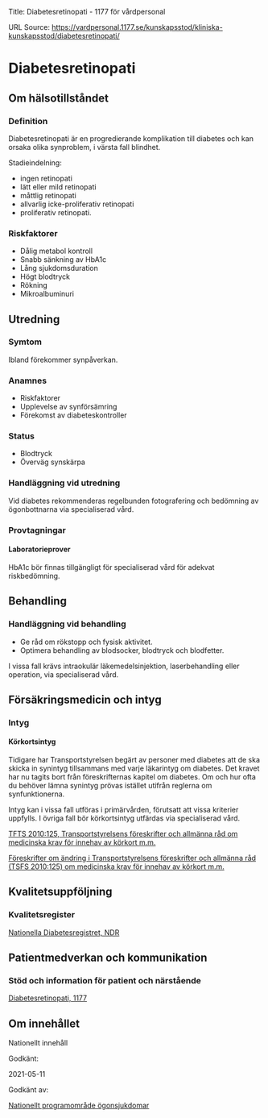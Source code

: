 Title: Diabetesretinopati - 1177 för vårdpersonal

URL Source: https://vardpersonal.1177.se/kunskapsstod/kliniska-kunskapsstod/diabetesretinopati/

Diabetesretinopati
==================

Om hälsotillståndet
-------------------

### Definition

Diabetesretinopati är en progredierande komplikation till diabetes och kan orsaka olika synproblem, i värsta fall blindhet.

Stadieindelning:

*   ingen retinopati
*   lätt eller mild retinopati
*   måttlig retinopati
*   allvarlig icke-proliferativ retinopati
*   proliferativ retinopati.

### Riskfaktorer

*   Dålig metabol kontroll
*   Snabb sänkning av HbA1c
*   Lång sjukdomsduration
*   Högt blodtryck
*   Rökning
*   Mikroalbuminuri

Utredning
---------

### Symtom

Ibland förekommer synpåverkan.

### Anamnes

*   Riskfaktorer
*   Upplevelse av synförsämring
*   Förekomst av diabeteskontroller

### Status

*   Blodtryck
*   Överväg synskärpa

### Handläggning vid utredning

Vid diabetes rekommenderas regelbunden fotografering och bedömning av ögonbottnarna via specialiserad vård.

### Provtagningar

#### Laboratorieprover

HbA1c bör finnas tillgängligt för specialiserad vård för adekvat riskbedömning.

Behandling
----------

### Handläggning vid behandling

*   Ge råd om rökstopp och fysisk aktivitet.
*   Optimera behandling av blodsocker, blodtryck och blodfetter.

I vissa fall krävs intraokulär läkemedelsinjektion, laserbehandling eller operation, via specialiserad vård.

Försäkringsmedicin och intyg
----------------------------

### Intyg

#### Körkortsintyg

Tidigare har Transportstyrelsen begärt av personer med diabetes att de ska skicka in synintyg tillsammans med varje läkarintyg om diabetes. Det kravet har nu tagits bort från föreskrifternas kapitel om diabetes. Om och hur ofta du behöver lämna synintyg prövas istället utifrån reglerna om synfunktionerna.

Intyg kan i vissa fall utföras i primärvården, förutsatt att vissa kriterier uppfylls. I övriga fall bör körkortsintyg utfärdas via specialiserad vård.

[TFTS 2010:125, Transportstyrelsens föreskrifter och allmänna råd om medicinska krav för innehav av körkort m.m.](https://www.transportstyrelsen.se/sv/Regler/sok-ts-foreskrifter/details?RuleNumber=2010:125&ruleprefix=TSFS)

[Föreskrifter om ändring i Transportstyrelsens föreskrifter och allmänna råd (TSFS 2010:125) om medicinska krav för innehav av körkort m.m.](https://transportstyrelsen.se/TSFS/TSFS%202021_67.pdf)

Kvalitetsuppföljning
--------------------

### Kvalitetsregister

[Nationella Diabetesregistret, NDR](https://ndr.registercentrum.se/)

Patientmedverkan och kommunikation
----------------------------------

### Stöd och information för patient och närstående

[Diabetesretinopati, 1177](https://www.1177.se/sjukdomar--besvar/ogon-oron-nasa-och-hals/syn/diabetesretinopati/)

Om innehållet
-------------

Nationellt innehåll

Godkänt:

2021-05-11

Godkänt av:

[Nationellt programområde ögonsjukdomar](https://kunskapsstyrningvard.se/kunskapsstyrningvard/programomradenochsamverkansgrupper/nationellaprogramomraden/npoogonsjukdomar.56468.html)
